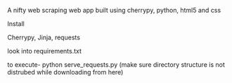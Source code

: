 A nifty web scraping web app built using cherrypy, python, html5 and css

Install

Cherrypy,
Jinja,
requests

look into requirements.txt


to execute-  python serve_requests.py  (make sure directory structure is not distrubed while downloading from here)

